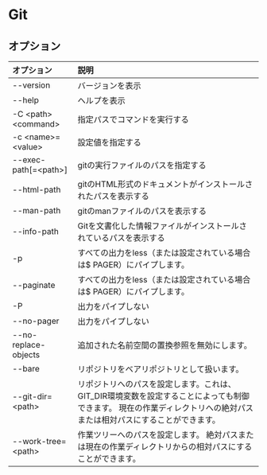 # Git

## オプション

|オプション|説明|
|:--|:--|
|--version |バージョンを表示|
|--help |ヘルプを表示|
|-C \<path\> \<command\>|指定パスでコマンドを実行する|
|-c \<name\>=\<value\>|設定値を指定する|
|--exec-path[=\<path\>]|gitの実行ファイルのパスを指定する|
|--html-path|gitのHTML形式のドキュメントがインストールされたパスを表示する|
|--man-path|gitのmanファイルのパスを表示する|
|--info-path|Gitを文書化した情報ファイルがインストールされているパスを表示する|
|-p |すべての出力をless（または設定されている場合は$ PAGER）にパイプします。|
|--paginate|すべての出力をless（または設定されている場合は$ PAGER）にパイプします。|
|-P|出力をパイプしない|
|--no-pager|出力をパイプしない|
|--no-replace-objects|追加された名前空間の置換参照を無効にします。|
|--bare|リポジトリをベアリポジトリとして扱います。|
|--git-dir=\<path\>|リポジトリへのパスを設定します。これは、GIT_DIR環境変数を設定することによっても制御できます。 現在の作業ディレクトリへの絶対パスまたは相対パスにすることができます。|
|--work-tree=\<path\>|作業ツリーへのパスを設定します。 絶対パスまたは現在の作業ディレクトリからの相対パスにすることができます。|
